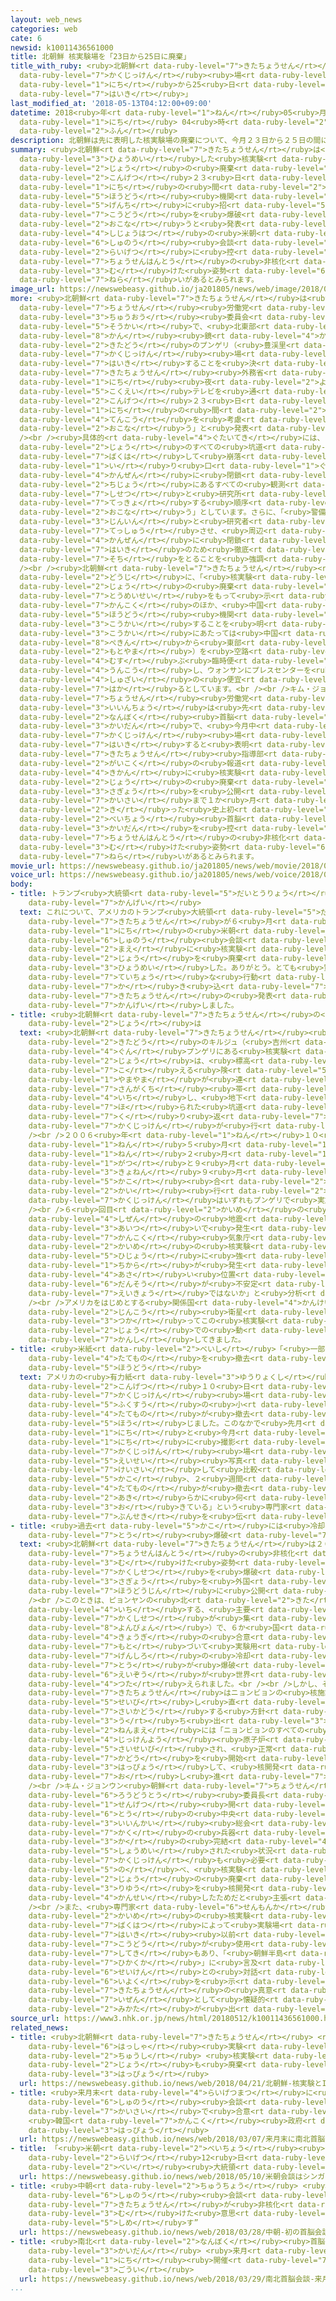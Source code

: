```yaml
---
layout: web_news
categories: web
cate: 6
newsid: k10011436561000
title: 北朝鮮 核実験場を「23日から25日に廃棄」
title_with_ruby: <ruby>北朝鮮<rt data-ruby-level="7">きたちょうせん</rt></ruby> <ruby>核実験<rt
  data-ruby-level="7">かくじっけん</rt></ruby><ruby>場<rt data-ruby-level="2">じょう</rt></ruby>を「23<ruby>日<rt
  data-ruby-level="1">にち</rt></ruby>から25<ruby>日<rt data-ruby-level="1">にち</rt></ruby>に<ruby>廃棄<rt
  data-ruby-level="7">はいき</rt></ruby>」
last_modified_at: '2018-05-13T04:12:00+09:00'
datetime: 2018<ruby>年<rt data-ruby-level="1">ねん</rt></ruby>05<ruby>月<rt data-ruby-level="1">がつ</rt></ruby>13<ruby>日<rt
  data-ruby-level="1">にち</rt></ruby> 04<ruby>時<rt data-ruby-level="2">じ</rt></ruby>12<ruby>分<rt
  data-ruby-level="2">ふん</rt></ruby>
description: 北朝鮮は先に表明した核実験場の廃棄について、今月２３日から２５日の間にアメリカなどの報道機関を現地に招いたうえで、坑道を爆破するなどして行うと発表しました。史上初の米朝首脳会談を来月に控え、朝鮮半島の非核化に向けた姿勢をアピールする狙いがあるとみられます。
summary: <ruby>北朝鮮<rt data-ruby-level="7">きたちょうせん</rt></ruby>は<ruby>先<rt data-ruby-level="1">さき</rt></ruby>に<ruby>表明<rt
  data-ruby-level="3">ひょうめい</rt></ruby>した<ruby>核実験<rt data-ruby-level="7">かくじっけん</rt></ruby><ruby>場<rt
  data-ruby-level="2">じょう</rt></ruby>の<ruby>廃棄<rt data-ruby-level="7">はいき</rt></ruby>について、<ruby>今月<rt
  data-ruby-level="2">こんげつ</rt></ruby>２３<ruby>日<rt data-ruby-level="1">にち</rt></ruby>から２５<ruby>日<rt
  data-ruby-level="1">にち</rt></ruby>の<ruby>間<rt data-ruby-level="2">あいだ</rt></ruby>にアメリカなどの<ruby>報道<rt
  data-ruby-level="5">ほうどう</rt></ruby><ruby>機関<rt data-ruby-level="4">きかん</rt></ruby>を<ruby>現地<rt
  data-ruby-level="5">げんち</rt></ruby>に<ruby>招<rt data-ruby-level="5">まね</rt></ruby>いたうえで、<ruby>坑道<rt
  data-ruby-level="7">こうどう</rt></ruby>を<ruby>爆破<rt data-ruby-level="7">ばくは</rt></ruby>するなどして<ruby>行<rt
  data-ruby-level="2">おこな</rt></ruby>うと<ruby>発表<rt data-ruby-level="3">はっぴょう</rt></ruby>しました。<ruby>史上初<rt
  data-ruby-level="4">しじょうはつ</rt></ruby>の<ruby>米朝<rt data-ruby-level="2">べいちょう</rt></ruby><ruby>首脳<rt
  data-ruby-level="6">しゅのう</rt></ruby><ruby>会談<rt data-ruby-level="3">かいだん</rt></ruby>を<ruby>来月<rt
  data-ruby-level="2">らいげつ</rt></ruby>に<ruby>控<rt data-ruby-level="7">ひか</rt></ruby>え、<ruby>朝鮮半島<rt
  data-ruby-level="7">ちょうせんはんとう</rt></ruby>の<ruby>非核化<rt data-ruby-level="7">ひかくか</rt></ruby>に<ruby>向<rt
  data-ruby-level="3">む</rt></ruby>けた<ruby>姿勢<rt data-ruby-level="6">しせい</rt></ruby>をアピールする<ruby>狙<rt
  data-ruby-level="7">ねら</rt></ruby>いがあるとみられます。
image_url: https://newswebeasy.github.io/ja201805/news/web/image/2018/05/12/K10011436561_1805130607_1805130619_01_03.jpg
more: <ruby>北朝鮮<rt data-ruby-level="7">きたちょうせん</rt></ruby>は<ruby>先月<rt data-ruby-level="1">せんげつ</rt></ruby>の<ruby>朝鮮<rt
  data-ruby-level="7">ちょうせん</rt></ruby><ruby>労働党<rt data-ruby-level="6">ろうどうとう</rt></ruby><ruby>中央<rt
  data-ruby-level="3">ちゅうおう</rt></ruby><ruby>委員会<rt data-ruby-level="3">いいんかい</rt></ruby><ruby>総会<rt
  data-ruby-level="5">そうかい</rt></ruby>で、<ruby>北東部<rt data-ruby-level="3">ほくとうぶ</rt></ruby>ハムギョン（<ruby>咸<rt
  data-ruby-level="8">かん</rt></ruby><ruby>鏡<rt data-ruby-level="4">かがみ</rt></ruby>）<ruby>北道<rt
  data-ruby-level="2">きたどう</rt></ruby>のプンゲリ（<ruby>豊渓里<rt data-ruby-level="8">ぷんげり</rt></ruby>）にある<ruby>核実験<rt
  data-ruby-level="7">かくじっけん</rt></ruby><ruby>場<rt data-ruby-level="2">じょう</rt></ruby>を<ruby>廃棄<rt
  data-ruby-level="7">はいき</rt></ruby>することを<ruby>決<rt data-ruby-level="3">き</rt></ruby>めています。これについて、<ruby>北朝鮮<rt
  data-ruby-level="7">きたちょうせん</rt></ruby><ruby>外務省<rt data-ruby-level="5">がいむしょう</rt></ruby>は１２<ruby>日<rt
  data-ruby-level="1">にち</rt></ruby><ruby>夜<rt data-ruby-level="2">よる</rt></ruby>、<ruby>国営<rt
  data-ruby-level="5">こくえい</rt></ruby>テレビを<ruby>通<rt data-ruby-level="2">つう</rt></ruby>じて、「<ruby>今月<rt
  data-ruby-level="2">こんげつ</rt></ruby>２３<ruby>日<rt data-ruby-level="1">にち</rt></ruby>から２５<ruby>日<rt
  data-ruby-level="1">にち</rt></ruby>の<ruby>間<rt data-ruby-level="2">あいだ</rt></ruby>に<ruby>天候<rt
  data-ruby-level="4">てんこう</rt></ruby>を<ruby>考慮<rt data-ruby-level="7">こうりょ</rt></ruby>しながら<ruby>行<rt
  data-ruby-level="2">おこな</rt></ruby>う」と<ruby>発表<rt data-ruby-level="3">はっぴょう</rt></ruby>しました。<br
  /><br /><ruby>具体的<rt data-ruby-level="4">ぐたいてき</rt></ruby>には、「<ruby>核実験<rt data-ruby-level="7">かくじっけん</rt></ruby><ruby>場<rt
  data-ruby-level="2">じょう</rt></ruby>のすべての<ruby>坑道<rt data-ruby-level="7">こうどう</rt></ruby>を<ruby>爆破<rt
  data-ruby-level="7">ばくは</rt></ruby>して<ruby>崩落<rt data-ruby-level="7">ほうらく</rt></ruby>させ、<ruby>入<rt
  data-ruby-level="1">い</rt></ruby>り<ruby>口<rt data-ruby-level="1">ぐち</rt></ruby>を<ruby>完全<rt
  data-ruby-level="4">かんぜん</rt></ruby>に<ruby>閉鎖<rt data-ruby-level="7">へいさ</rt></ruby>したあと、<ruby>地上<rt
  data-ruby-level="2">ちじょう</rt></ruby>にあるすべての<ruby>観測<rt data-ruby-level="5">かんそく</rt></ruby><ruby>施設<rt
  data-ruby-level="7">しせつ</rt></ruby>と<ruby>研究所<rt data-ruby-level="3">けんきゅうじょ</rt></ruby>などを<ruby>撤去<rt
  data-ruby-level="7">てっきょ</rt></ruby>する<ruby>順序<rt data-ruby-level="5">じゅんじょ</rt></ruby>で<ruby>行<rt
  data-ruby-level="2">おこな</rt></ruby>う」としています。さらに、「<ruby>警備<rt data-ruby-level="6">けいび</rt></ruby>の<ruby>人員<rt
  data-ruby-level="3">じんいん</rt></ruby>と<ruby>研究者<rt data-ruby-level="3">けんきゅうしゃ</rt></ruby>を<ruby>撤収<rt
  data-ruby-level="7">てっしゅう</rt></ruby>させ、<ruby>周辺<rt data-ruby-level="4">しゅうへん</rt></ruby>を<ruby>完全<rt
  data-ruby-level="4">かんぜん</rt></ruby>に<ruby>閉鎖<rt data-ruby-level="7">へいさ</rt></ruby>する」として、<ruby>廃棄<rt
  data-ruby-level="7">はいき</rt></ruby>のため<ruby>徹底<rt data-ruby-level="7">てってい</rt></ruby>した<ruby>措置<rt
  data-ruby-level="7">そち</rt></ruby>をとることを<ruby>強調<rt data-ruby-level="3">きょうちょう</rt></ruby>しています。<br
  /><br /><ruby>北朝鮮<rt data-ruby-level="7">きたちょうせん</rt></ruby><ruby>外務省<rt data-ruby-level="5">がいむしょう</rt></ruby>は<ruby>同時<rt
  data-ruby-level="2">どうじ</rt></ruby>に、「<ruby>核実験<rt data-ruby-level="7">かくじっけん</rt></ruby><ruby>場<rt
  data-ruby-level="2">じょう</rt></ruby>の<ruby>廃棄<rt data-ruby-level="7">はいき</rt></ruby>を<ruby>透明性<rt
  data-ruby-level="7">とうめいせい</rt></ruby>をもって<ruby>示<rt data-ruby-level="5">しめ</rt></ruby>すため」として、そのもようをアメリカと<ruby>韓国<rt
  data-ruby-level="7">かんこく</rt></ruby>のほか、<ruby>中国<rt data-ruby-level="2">ちゅうごく</rt></ruby>、ロシア、イギリスの<ruby>報道<rt
  data-ruby-level="5">ほうどう</rt></ruby><ruby>機関<rt data-ruby-level="4">きかん</rt></ruby>に<ruby>公開<rt
  data-ruby-level="3">こうかい</rt></ruby>することを<ruby>明<rt data-ruby-level="2">あき</rt></ruby>らかにしています。<ruby>公開<rt
  data-ruby-level="3">こうかい</rt></ruby>にあたっては<ruby>中国<rt data-ruby-level="2">ちゅうごく</rt></ruby>・<ruby>北京<rt
  data-ruby-level="8">ぺきん</rt></ruby>から<ruby>東部<rt data-ruby-level="3">とうぶ</rt></ruby>のウォンサン（<ruby>元山<rt
  data-ruby-level="2">もとやま</rt></ruby>）を<ruby>空路<rt data-ruby-level="3">くうろ</rt></ruby>で<ruby>結<rt
  data-ruby-level="4">むす</rt></ruby>ぶ<ruby>臨時便<rt data-ruby-level="6">りんじびん</rt></ruby>を<ruby>運航<rt
  data-ruby-level="4">うんこう</rt></ruby>し、ウォンサンにプレスセンターを<ruby>設<rt data-ruby-level="5">もう</rt></ruby>けるなど、<ruby>取材<rt
  data-ruby-level="4">しゅざい</rt></ruby>の<ruby>便宜<rt data-ruby-level="7">べんぎ</rt></ruby>を<ruby>図<rt
  data-ruby-level="7">はか</rt></ruby>るとしています。<br /><br />キム・ジョンウン（<ruby>金正恩<rt data-ruby-level="8">きむじょんうん</rt></ruby>）<ruby>朝鮮<rt
  data-ruby-level="7">ちょうせん</rt></ruby><ruby>労働党<rt data-ruby-level="6">ろうどうとう</rt></ruby><ruby>委員長<rt
  data-ruby-level="3">いいんちょう</rt></ruby>は<ruby>先<rt data-ruby-level="1">さき</rt></ruby>の<ruby>南北<rt
  data-ruby-level="2">なんぼく</rt></ruby><ruby>首脳<rt data-ruby-level="6">しゅのう</rt></ruby><ruby>会談<rt
  data-ruby-level="3">かいだん</rt></ruby>で、<ruby>今月中<rt data-ruby-level="2">こんげつじゅう</rt></ruby>に<ruby>核実験<rt
  data-ruby-level="7">かくじっけん</rt></ruby><ruby>場<rt data-ruby-level="2">じょう</rt></ruby>を<ruby>廃棄<rt
  data-ruby-level="7">はいき</rt></ruby>すると<ruby>表明<rt data-ruby-level="3">ひょうめい</rt></ruby>していました。<ruby>北朝鮮<rt
  data-ruby-level="7">きたちょうせん</rt></ruby><ruby>指導部<rt data-ruby-level="5">しどうぶ</rt></ruby>としては、アメリカなど<ruby>外国<rt
  data-ruby-level="2">がいこく</rt></ruby>の<ruby>報道<rt data-ruby-level="5">ほうどう</rt></ruby><ruby>機関<rt
  data-ruby-level="4">きかん</rt></ruby>に<ruby>核実験<rt data-ruby-level="7">かくじっけん</rt></ruby><ruby>場<rt
  data-ruby-level="2">じょう</rt></ruby>の<ruby>廃棄<rt data-ruby-level="7">はいき</rt></ruby><ruby>作業<rt
  data-ruby-level="3">さぎょう</rt></ruby>を<ruby>公開<rt data-ruby-level="3">こうかい</rt></ruby>することで、<ruby>開催<rt
  data-ruby-level="7">かいさい</rt></ruby>まで１か<ruby>月<rt data-ruby-level="1">げつ</rt></ruby>を<ruby>切<rt
  data-ruby-level="2">き</rt></ruby>った<ruby>史上初<rt data-ruby-level="4">しじょうはつ</rt></ruby>の<ruby>米朝<rt
  data-ruby-level="2">べいちょう</rt></ruby><ruby>首脳<rt data-ruby-level="6">しゅのう</rt></ruby><ruby>会談<rt
  data-ruby-level="3">かいだん</rt></ruby>を<ruby>控<rt data-ruby-level="7">ひか</rt></ruby>え、<ruby>朝鮮半島<rt
  data-ruby-level="7">ちょうせんはんとう</rt></ruby>の<ruby>非核化<rt data-ruby-level="7">ひかくか</rt></ruby>に<ruby>向<rt
  data-ruby-level="3">む</rt></ruby>けた<ruby>姿勢<rt data-ruby-level="6">しせい</rt></ruby>をアピールする<ruby>狙<rt
  data-ruby-level="7">ねら</rt></ruby>いがあるとみられます。
movie_url: https://newswebeasy.github.io/ja201805/news/web/movie/2018/05/12/k10011436561_201805130607_201805130618.mp4
voice_url: https://newswebeasy.github.io/ja201805/news/web/voice/2018/05/12/k10011436561_201805130607_201805130618.mp3
body:
- title: トランプ<ruby>大統領<rt data-ruby-level="5">だいとうりょう</rt></ruby>「ありがとう」と<ruby>歓迎<rt
    data-ruby-level="7">かんげい</rt></ruby>
  text: これについて、アメリカのトランプ<ruby>大統領<rt data-ruby-level="5">だいとうりょう</rt></ruby>は、ツイッターに「<ruby>北朝鮮<rt
    data-ruby-level="7">きたちょうせん</rt></ruby>が６<ruby>月<rt data-ruby-level="1">がつ</rt></ruby>１２<ruby>日<rt
    data-ruby-level="1">にち</rt></ruby>の<ruby>米朝<rt data-ruby-level="2">べいちょう</rt></ruby><ruby>首脳<rt
    data-ruby-level="6">しゅのう</rt></ruby><ruby>会談<rt data-ruby-level="3">かいだん</rt></ruby>の<ruby>前<rt
    data-ruby-level="2">まえ</rt></ruby>に<ruby>核実験<rt data-ruby-level="7">かくじっけん</rt></ruby><ruby>場<rt
    data-ruby-level="2">じょう</rt></ruby>を<ruby>廃棄<rt data-ruby-level="7">はいき</rt></ruby>すると<ruby>表明<rt
    data-ruby-level="3">ひょうめい</rt></ruby>した。ありがとう。とても<ruby>賢<rt data-ruby-level="7">かしこ</rt></ruby>く、<ruby>丁重<rt
    data-ruby-level="7">ていちょう</rt></ruby>な<ruby>行動<rt data-ruby-level="3">こうどう</rt></ruby>だ！」と<ruby>書<rt
    data-ruby-level="7">か</rt></ruby>き<ruby>込<rt data-ruby-level="7">こ</rt></ruby>み、<ruby>北朝鮮<rt
    data-ruby-level="7">きたちょうせん</rt></ruby>の<ruby>発表<rt data-ruby-level="3">はっぴょう</rt></ruby>を<ruby>歓迎<rt
    data-ruby-level="7">かんげい</rt></ruby>しました。
- title: <ruby>北朝鮮<rt data-ruby-level="7">きたちょうせん</rt></ruby>の<ruby>核実験<rt data-ruby-level="7">かくじっけん</rt></ruby><ruby>場<rt
    data-ruby-level="2">じょう</rt></ruby>は
  text: <ruby>北朝鮮<rt data-ruby-level="7">きたちょうせん</rt></ruby><ruby>北東部<rt data-ruby-level="3">ほくとうぶ</rt></ruby>・ハムギョン<ruby>北道<rt
    data-ruby-level="2">きたどう</rt></ruby>のキルジュ（<ruby>吉州<rt data-ruby-level="8">きるじゅ</rt></ruby>）<ruby>郡<rt
    data-ruby-level="4">ぐん</rt></ruby>プンゲリにある<ruby>核実験<rt data-ruby-level="7">かくじっけん</rt></ruby><ruby>場<rt
    data-ruby-level="2">じょう</rt></ruby>は、<ruby>標高<rt data-ruby-level="4">ひょうこう</rt></ruby>１０００メートルを<ruby>超<rt
    data-ruby-level="7">こ</rt></ruby>える<ruby>険<rt data-ruby-level="5">けわ</rt></ruby>しい<ruby>山々<rt
    data-ruby-level="1">やまやま</rt></ruby>が<ruby>連<rt data-ruby-level="4">つら</rt></ruby>なる<ruby>山岳地<rt
    data-ruby-level="7">さんがくち</rt></ruby><ruby>帯<rt data-ruby-level="4">おび</rt></ruby>に<ruby>位置<rt
    data-ruby-level="4">いち</rt></ruby>し、<ruby>地下<rt data-ruby-level="2">ちか</rt></ruby>に<ruby>掘<rt
    data-ruby-level="7">ほ</rt></ruby>られた<ruby>坑道<rt data-ruby-level="7">こうどう</rt></ruby>で<ruby>繰<rt
    data-ruby-level="7">く</rt></ruby>り<ruby>返<rt data-ruby-level="7">かえ</rt></ruby>し<ruby>核実験<rt
    data-ruby-level="7">かくじっけん</rt></ruby>が<ruby>行<rt data-ruby-level="2">おこな</rt></ruby>われてきました。<br
    /><br />２００６<ruby>年<rt data-ruby-level="1">ねん</rt></ruby>１０<ruby>月<rt data-ruby-level="1">がつ</rt></ruby>、２００９<ruby>年<rt
    data-ruby-level="1">ねん</rt></ruby>５<ruby>月<rt data-ruby-level="1">がつ</rt></ruby>、２０１３<ruby>年<rt
    data-ruby-level="1">ねん</rt></ruby>２<ruby>月<rt data-ruby-level="1">がつ</rt></ruby>、おととしの１<ruby>月<rt
    data-ruby-level="1">がつ</rt></ruby>と９<ruby>月<rt data-ruby-level="1">がつ</rt></ruby>、そして、<ruby>去年<rt
    data-ruby-level="3">きょねん</rt></ruby>９<ruby>月<rt data-ruby-level="1">がつ</rt></ruby>と、<ruby>過去<rt
    data-ruby-level="5">かこ</rt></ruby><ruby>合<rt data-ruby-level="2">あ</rt></ruby>わせて６<ruby>回<rt
    data-ruby-level="2">かい</rt></ruby><ruby>行<rt data-ruby-level="2">おこな</rt></ruby>われた<ruby>核実験<rt
    data-ruby-level="7">かくじっけん</rt></ruby>はいずれもプンゲリで<ruby>実施<rt data-ruby-level="7">じっし</rt></ruby>されました。<br
    /><br />６<ruby>回目<rt data-ruby-level="2">かいめ</rt></ruby>の<ruby>核実験<rt data-ruby-level="7">かくじっけん</rt></ruby>のあと、プンゲリでは<ruby>自然<rt
    data-ruby-level="4">しぜん</rt></ruby>の<ruby>地震<rt data-ruby-level="7">じしん</rt></ruby>が<ruby>相次<rt
    data-ruby-level="3">あいつ</rt></ruby>いで<ruby>発生<rt data-ruby-level="3">はっせい</rt></ruby>し、<ruby>韓国<rt
    data-ruby-level="7">かんこく</rt></ruby><ruby>気象庁<rt data-ruby-level="6">きしょうちょう</rt></ruby>は、「６<ruby>回目<rt
    data-ruby-level="2">かいめ</rt></ruby>の<ruby>核実験<rt data-ruby-level="7">かくじっけん</rt></ruby>で<ruby>非常<rt
    data-ruby-level="5">ひじょう</rt></ruby>に<ruby>強<rt data-ruby-level="2">つよ</rt></ruby>い<ruby>力<rt
    data-ruby-level="1">ちから</rt></ruby>が<ruby>発生<rt data-ruby-level="3">はっせい</rt></ruby>したため、<ruby>浅<rt
    data-ruby-level="4">あさ</rt></ruby>い<ruby>位置<rt data-ruby-level="4">いち</rt></ruby>にある<ruby>断層<rt
    data-ruby-level="6">だんそう</rt></ruby>が<ruby>不安定<rt data-ruby-level="4">ふあんてい</rt></ruby>になったことによる<ruby>影響<rt
    data-ruby-level="7">えいきょう</rt></ruby>ではないか」と<ruby>分析<rt data-ruby-level="7">ぶんせき</rt></ruby>していました。<br
    /><br />アメリカをはじめとする<ruby>関係国<rt data-ruby-level="4">かんけいこく</rt></ruby>は、<ruby>人工<rt
    data-ruby-level="2">じんこう</rt></ruby><ruby>衛星<rt data-ruby-level="5">えいせい</rt></ruby>を<ruby>使<rt
    data-ruby-level="3">つか</rt></ruby>ってこの<ruby>核実験<rt data-ruby-level="7">かくじっけん</rt></ruby><ruby>場<rt
    data-ruby-level="2">じょう</rt></ruby>での<ruby>動<rt data-ruby-level="3">うご</rt></ruby>きを<ruby>監視<rt
    data-ruby-level="7">かんし</rt></ruby>してきました。
- title: <ruby>米紙<rt data-ruby-level="2">べいし</rt></ruby>「<ruby>一部<rt data-ruby-level="3">いちぶ</rt></ruby><ruby>建物<rt
    data-ruby-level="4">たてもの</rt></ruby>を<ruby>撤去<rt data-ruby-level="7">てっきょ</rt></ruby>」と<ruby>報道<rt
    data-ruby-level="5">ほうどう</rt></ruby>
  text: アメリカの<ruby>有力紙<rt data-ruby-level="3">ゆうりょくし</rt></ruby>、ワシントン・ポストは<ruby>今月<rt
    data-ruby-level="2">こんげつ</rt></ruby>１０<ruby>日<rt data-ruby-level="1">にち</rt></ruby>、プンゲリにある<ruby>核実験<rt
    data-ruby-level="7">かくじっけん</rt></ruby><ruby>場<rt data-ruby-level="2">じょう</rt></ruby>で、<ruby>複数<rt
    data-ruby-level="5">ふくすう</rt></ruby>の<ruby>小<rt data-ruby-level="1">ちい</rt></ruby>さな<ruby>建物<rt
    data-ruby-level="4">たてもの</rt></ruby>が<ruby>撤去<rt data-ruby-level="7">てっきょ</rt></ruby>されていると<ruby>報<rt
    data-ruby-level="5">ほう</rt></ruby>じました。このなかで<ruby>先月<rt data-ruby-level="1">せんげつ</rt></ruby>１９<ruby>日<rt
    data-ruby-level="1">にち</rt></ruby>と<ruby>今月<rt data-ruby-level="2">こんげつ</rt></ruby>７<ruby>日<rt
    data-ruby-level="1">にち</rt></ruby>に<ruby>撮影<rt data-ruby-level="7">さつえい</rt></ruby>された<ruby>核実験<rt
    data-ruby-level="7">かくじっけん</rt></ruby><ruby>場<rt data-ruby-level="2">じょう</rt></ruby>の<ruby>衛星<rt
    data-ruby-level="5">えいせい</rt></ruby><ruby>写真<rt data-ruby-level="3">しゃしん</rt></ruby>を<ruby>掲載<rt
    data-ruby-level="7">けいさい</rt></ruby>して<ruby>比較<rt data-ruby-level="7">ひかく</rt></ruby>し、「<ruby>過去<rt
    data-ruby-level="5">かこ</rt></ruby>、２<ruby>週間<rt data-ruby-level="2">しゅうかん</rt></ruby>で５つか６つの<ruby>建物<rt
    data-ruby-level="4">たてもの</rt></ruby>が<ruby>撤去<rt data-ruby-level="7">てっきょ</rt></ruby>され、<ruby>明<rt
    data-ruby-level="2">あき</rt></ruby>らかに<ruby>何<rt data-ruby-level="2">なに</rt></ruby>かが<ruby>起<rt
    data-ruby-level="3">お</rt></ruby>きている」という<ruby>専門家<rt data-ruby-level="6">せんもんか</rt></ruby>の<ruby>分析<rt
    data-ruby-level="7">ぶんせき</rt></ruby>を<ruby>伝<rt data-ruby-level="4">つた</rt></ruby>えています。
- title: <ruby>過去<rt data-ruby-level="5">かこ</rt></ruby>には<ruby>冷却<rt data-ruby-level="7">れいきゃく</rt></ruby><ruby>塔<rt
    data-ruby-level="7">とう</rt></ruby><ruby>爆破<rt data-ruby-level="7">ばくは</rt></ruby>しアピール
  text: <ruby>北朝鮮<rt data-ruby-level="7">きたちょうせん</rt></ruby>は２００８<ruby>年<rt data-ruby-level="1">ねん</rt></ruby>にも<ruby>朝鮮半島<rt
    data-ruby-level="7">ちょうせんはんとう</rt></ruby>の<ruby>非核化<rt data-ruby-level="7">ひかくか</rt></ruby>に<ruby>向<rt
    data-ruby-level="3">む</rt></ruby>けた<ruby>姿勢<rt data-ruby-level="6">しせい</rt></ruby>をアピールするため、<ruby>核施設<rt
    data-ruby-level="7">かくしせつ</rt></ruby>を<ruby>爆破<rt data-ruby-level="7">ばくは</rt></ruby>する<ruby>作業<rt
    data-ruby-level="3">さぎょう</rt></ruby>を<ruby>外国<rt data-ruby-level="2">がいこく</rt></ruby>の<ruby>報道陣<rt
    data-ruby-level="7">ほうどうじん</rt></ruby>に<ruby>公開<rt data-ruby-level="3">こうかい</rt></ruby>したことがあります。<br
    /><br />このときは、ピョンヤンの<ruby>北<rt data-ruby-level="2">きた</rt></ruby>、およそ１００キロに<ruby>位置<rt
    data-ruby-level="4">いち</rt></ruby>する、<ruby>主要<rt data-ruby-level="4">しゅよう</rt></ruby>な<ruby>核施設<rt
    data-ruby-level="7">かくしせつ</rt></ruby>が<ruby>集<rt data-ruby-level="3">あつ</rt></ruby>まるニョンビョン（<ruby>寧辺<rt
    data-ruby-level="8">よんびょん</rt></ruby>）で、６か<ruby>国<rt data-ruby-level="2">こく</rt></ruby><ruby>協議<rt
    data-ruby-level="4">きょうぎ</rt></ruby>の<ruby>合意<rt data-ruby-level="3">ごうい</rt></ruby>に<ruby>基<rt
    data-ruby-level="7">もと</rt></ruby>づいて<ruby>実験用<rt data-ruby-level="4">じっけんよう</rt></ruby><ruby>原子炉<rt
    data-ruby-level="7">げんしろ</rt></ruby>の<ruby>冷却<rt data-ruby-level="7">れいきゃく</rt></ruby><ruby>塔<rt
    data-ruby-level="7">とう</rt></ruby>が<ruby>爆破<rt data-ruby-level="7">ばくは</rt></ruby>され、その<ruby>映像<rt
    data-ruby-level="6">えいぞう</rt></ruby>が<ruby>世界<rt data-ruby-level="3">せかい</rt></ruby>に<ruby>伝<rt
    data-ruby-level="4">つた</rt></ruby>えられました。<br /><br />しかし、その<ruby>後<rt data-ruby-level="2">ご</rt></ruby>、<ruby>北朝鮮<rt
    data-ruby-level="7">きたちょうせん</rt></ruby>はニョンビョンの<ruby>核施設<rt data-ruby-level="7">かくしせつ</rt></ruby>を<ruby>整備<rt
    data-ruby-level="5">せいび</rt></ruby>し<ruby>直<rt data-ruby-level="2">なお</rt></ruby>して<ruby>再稼働<rt
    data-ruby-level="7">さいかどう</rt></ruby>する<ruby>方針<rt data-ruby-level="6">ほうしん</rt></ruby>を<ruby>打<rt
    data-ruby-level="3">う</rt></ruby>ち<ruby>出<rt data-ruby-level="3">だ</rt></ruby>し、３<ruby>年前<rt
    data-ruby-level="2">ねんまえ</rt></ruby>には「ニョンビョンのすべての<ruby>核施設<rt data-ruby-level="7">かくしせつ</rt></ruby>と<ruby>実験用<rt
    data-ruby-level="4">じっけんよう</rt></ruby><ruby>原子炉<rt data-ruby-level="7">げんしろ</rt></ruby>が<ruby>再整備<rt
    data-ruby-level="5">さいせいび</rt></ruby>され、<ruby>正常<rt data-ruby-level="5">せいじょう</rt></ruby><ruby>稼働<rt
    data-ruby-level="7">かどう</rt></ruby>を<ruby>開始<rt data-ruby-level="3">かいし</rt></ruby>した」と<ruby>発表<rt
    data-ruby-level="3">はっぴょう</rt></ruby>して、<ruby>核開発<rt data-ruby-level="7">かくかいはつ</rt></ruby>を<ruby>推<rt
    data-ruby-level="7">お</rt></ruby>し<ruby>進<rt data-ruby-level="7">すす</rt></ruby>めました。<br
    /><br />キム・ジョンウン<ruby>朝鮮<rt data-ruby-level="7">ちょうせん</rt></ruby><ruby>労働党<rt
    data-ruby-level="6">ろうどうとう</rt></ruby><ruby>委員長<rt data-ruby-level="3">いいんちょう</rt></ruby>は、<ruby>先月<rt
    data-ruby-level="1">せんげつ</rt></ruby><ruby>開<rt data-ruby-level="3">ひら</rt></ruby>かれた<ruby>党<rt
    data-ruby-level="6">とう</rt></ruby>の<ruby>中央<rt data-ruby-level="3">ちゅうおう</rt></ruby><ruby>委員会<rt
    data-ruby-level="3">いいんかい</rt></ruby><ruby>総会<rt data-ruby-level="5">そうかい</rt></ruby>で「<ruby>核<rt
    data-ruby-level="7">かく</rt></ruby>の<ruby>兵器<rt data-ruby-level="4">へいき</rt></ruby><ruby>化<rt
    data-ruby-level="3">か</rt></ruby>の<ruby>完結<rt data-ruby-level="4">かんけつ</rt></ruby>が<ruby>証明<rt
    data-ruby-level="5">しょうめい</rt></ruby>された<ruby>状況<rt data-ruby-level="7">じょうきょう</rt></ruby>で、いかなる<ruby>核実験<rt
    data-ruby-level="7">かくじっけん</rt></ruby>も<ruby>必要<rt data-ruby-level="4">ひつよう</rt></ruby>なくなった」と<ruby>述<rt
    data-ruby-level="5">の</rt></ruby>べ、<ruby>核実験<rt data-ruby-level="7">かくじっけん</rt></ruby><ruby>場<rt
    data-ruby-level="2">じょう</rt></ruby>の<ruby>廃棄<rt data-ruby-level="7">はいき</rt></ruby><ruby>理由<rt
    data-ruby-level="3">りゆう</rt></ruby>を<ruby>核開発<rt data-ruby-level="7">かくかいはつ</rt></ruby>が<ruby>完成<rt
    data-ruby-level="4">かんせい</rt></ruby>したためだと<ruby>主張<rt data-ruby-level="5">しゅちょう</rt></ruby>していました。<br
    /><br />また、<ruby>専門家<rt data-ruby-level="6">せんもんか</rt></ruby>の<ruby>間<rt data-ruby-level="2">あいだ</rt></ruby>では６<ruby>回目<rt
    data-ruby-level="2">かいめ</rt></ruby>の<ruby>核実験<rt data-ruby-level="7">かくじっけん</rt></ruby>の<ruby>爆発<rt
    data-ruby-level="7">ばくはつ</rt></ruby>によって<ruby>実験場<rt data-ruby-level="4">じっけんじょう</rt></ruby>は<ruby>廃棄<rt
    data-ruby-level="7">はいき</rt></ruby><ruby>以前<rt data-ruby-level="4">いぜん</rt></ruby>に、すでに<ruby>坑道<rt
    data-ruby-level="7">こうどう</rt></ruby>が<ruby>使用<rt data-ruby-level="3">しよう</rt></ruby>できなくなっているのではないかという<ruby>指摘<rt
    data-ruby-level="7">してき</rt></ruby>もあり、「<ruby>朝鮮半島<rt data-ruby-level="7">ちょうせんはんとう</rt></ruby>の<ruby>非核化<rt
    data-ruby-level="7">ひかくか</rt></ruby>」に<ruby>言及<rt data-ruby-level="7">げんきゅう</rt></ruby>し、トランプ<ruby>政権<rt
    data-ruby-level="6">せいけん</rt></ruby>との<ruby>対話<rt data-ruby-level="3">たいわ</rt></ruby>に<ruby>意欲<rt
    data-ruby-level="6">いよく</rt></ruby>を<ruby>示<rt data-ruby-level="5">しめ</rt></ruby>す<ruby>北朝鮮<rt
    data-ruby-level="7">きたちょうせん</rt></ruby>の<ruby>真意<rt data-ruby-level="3">しんい</rt></ruby>をめぐっては、<ruby>依然<rt
    data-ruby-level="7">いぜん</rt></ruby>として<ruby>懐疑的<rt data-ruby-level="7">かいぎてき</rt></ruby>な<ruby>見方<rt
    data-ruby-level="2">みかた</rt></ruby>が<ruby>出<rt data-ruby-level="1">で</rt></ruby>ています。
source_url: https://www3.nhk.or.jp/news/html/20180512/k10011436561000.html
related_news:
- title: <ruby>北朝鮮<rt data-ruby-level="7">きたちょうせん</rt></ruby> <ruby>核実験<rt data-ruby-level="7">かくじっけん</rt></ruby>とICBM<ruby>発射<rt
    data-ruby-level="6">はっしゃ</rt></ruby><ruby>実験<rt data-ruby-level="4">じっけん</rt></ruby><ruby>中止<rt
    data-ruby-level="2">ちゅうし</rt></ruby> <ruby>核実験<rt data-ruby-level="7">かくじっけん</rt></ruby><ruby>場<rt
    data-ruby-level="2">じょう</rt></ruby>も<ruby>廃棄<rt data-ruby-level="7">はいき</rt></ruby>と<ruby>発表<rt
    data-ruby-level="3">はっぴょう</rt></ruby>
  url: https://newswebeasy.github.io/news/web/2018/04/21/北朝鮮-核実験とICBM発射実験中止-核実験場も廃棄と発表
- title: <ruby>来月末<rt data-ruby-level="4">らいげつまつ</rt></ruby>に<ruby>南北<rt data-ruby-level="2">なんぼく</rt></ruby><ruby>首脳<rt
    data-ruby-level="6">しゅのう</rt></ruby><ruby>会談<rt data-ruby-level="3">かいだん</rt></ruby><ruby>開催<rt
    data-ruby-level="7">かいさい</rt></ruby>で<ruby>合意<rt data-ruby-level="3">ごうい</rt></ruby>
    <ruby>韓国<rt data-ruby-level="7">かんこく</rt></ruby><ruby>政府<rt data-ruby-level="5">せいふ</rt></ruby><ruby>発表<rt
    data-ruby-level="3">はっぴょう</rt></ruby>
  url: https://newswebeasy.github.io/news/web/2018/03/07/来月末に南北首脳会談開催で合意-韓国政府発表
- title: 「<ruby>米朝<rt data-ruby-level="2">べいちょう</rt></ruby><ruby>会談<rt data-ruby-level="3">かいだん</rt></ruby>はシンガポールで<ruby>来月<rt
    data-ruby-level="2">らいげつ</rt></ruby>12<ruby>日<rt data-ruby-level="1">にち</rt></ruby>に」<ruby>米<rt
    data-ruby-level="2">べい</rt></ruby><ruby>大統領<rt data-ruby-level="5">だいとうりょう</rt></ruby>ツイッター
  url: https://newswebeasy.github.io/news/web/2018/05/10/米朝会談はシンガポールで来月12日に米大統領ツイッター
- title: <ruby>中朝<rt data-ruby-level="2">ちゅうちょう</rt></ruby> <ruby>初<rt data-ruby-level="4">はつ</rt></ruby>の<ruby>首脳<rt
    data-ruby-level="6">しゅのう</rt></ruby><ruby>会談<rt data-ruby-level="3">かいだん</rt></ruby>“<ruby>北朝鮮<rt
    data-ruby-level="7">きたちょうせん</rt></ruby>が<ruby>非核化<rt data-ruby-level="7">ひかくか</rt></ruby>に<ruby>向<rt
    data-ruby-level="3">む</rt></ruby>けた<ruby>意思<rt data-ruby-level="3">いし</rt></ruby><ruby>示<rt
    data-ruby-level="5">しめ</rt></ruby>す”
  url: https://newswebeasy.github.io/news/web/2018/03/28/中朝-初の首脳会談北朝鮮が非核化に向けた意思示す
- title: <ruby>南北<rt data-ruby-level="2">なんぼく</rt></ruby><ruby>首脳<rt data-ruby-level="6">しゅのう</rt></ruby><ruby>会談<rt
    data-ruby-level="3">かいだん</rt></ruby> <ruby>来月<rt data-ruby-level="2">らいげつ</rt></ruby>27<ruby>日<rt
    data-ruby-level="1">にち</rt></ruby><ruby>開催<rt data-ruby-level="7">かいさい</rt></ruby>で<ruby>合意<rt
    data-ruby-level="3">ごうい</rt></ruby>
  url: https://newswebeasy.github.io/news/web/2018/03/29/南北首脳会談-来月27日開催で合意
...
```

